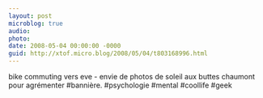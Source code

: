 ```yaml
---
layout: post
microblog: true
audio: 
photo: 
date: 2008-05-04 00:00:00 -0000
guid: http://xtof.micro.blog/2008/05/04/t803168996.html
---
```

bike commuting vers eve - envie de photos de soleil aux buttes chaumont pour agrémenter #bannière. #psychologie #mental #coollife #geek
